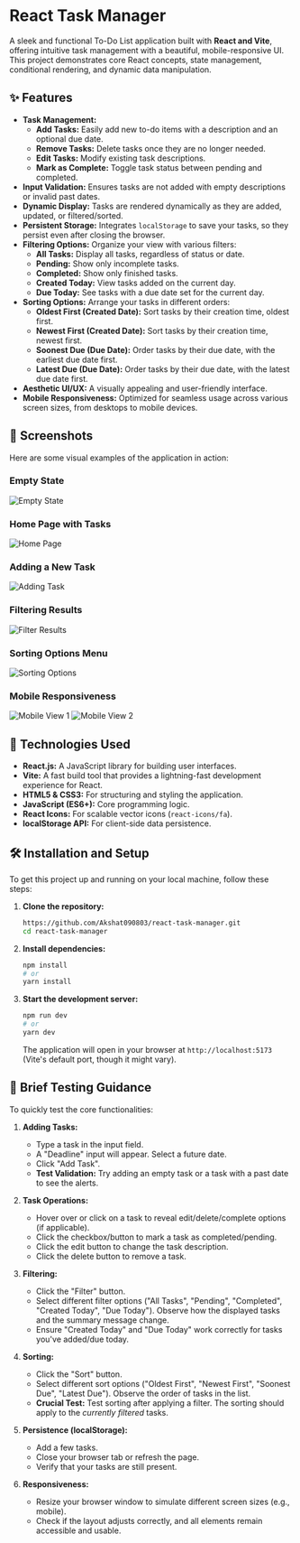 # React Task Manager

A sleek and functional To-Do List application built with **React and Vite**, offering intuitive task management with a beautiful, mobile-responsive UI. This project demonstrates core React concepts, state management, conditional rendering, and dynamic data manipulation.

## ✨ Features

* **Task Management:**
    * **Add Tasks:** Easily add new to-do items with a description and an optional due date.
    * **Remove Tasks:** Delete tasks once they are no longer needed.
    * **Edit Tasks:** Modify existing task descriptions.
    * **Mark as Complete:** Toggle task status between pending and completed.
* **Input Validation:** Ensures tasks are not added with empty descriptions or invalid past dates.
* **Dynamic Display:** Tasks are rendered dynamically as they are added, updated, or filtered/sorted.
* **Persistent Storage:** Integrates `localStorage` to save your tasks, so they persist even after closing the browser.
* **Filtering Options:** Organize your view with various filters:
    * **All Tasks:** Display all tasks, regardless of status or date.
    * **Pending:** Show only incomplete tasks.
    * **Completed:** Show only finished tasks.
    * **Created Today:** View tasks added on the current day.
    * **Due Today:** See tasks with a due date set for the current day.
* **Sorting Options:** Arrange your tasks in different orders:
    * **Oldest First (Created Date):** Sort tasks by their creation time, oldest first.
    * **Newest First (Created Date):** Sort tasks by their creation time, newest first.
    * **Soonest Due (Due Date):** Order tasks by their due date, with the earliest due date first.
    * **Latest Due (Due Date):** Order tasks by their due date, with the latest due date first.
* **Aesthetic UI/UX:** A visually appealing and user-friendly interface.
* **Mobile Responsiveness:** Optimized for seamless usage across various screen sizes, from desktops to mobile devices.

## 📸 Screenshots

Here are some visual examples of the application in action:

### Empty State
![Empty State](public/empty.png)

### Home Page with Tasks
![Home Page](public/home.png)

### Adding a New Task
![Adding Task](public/Add.png)

### Filtering Results
![Filter Results](public/filter.png)

### Sorting Options Menu
![Sorting Options](public/sortMenu.png)

### Mobile Responsiveness
![Mobile View 1](public/resp-1.png)
![Mobile View 2](public/resp-2.png)

## 🚀 Technologies Used

* **React.js:** A JavaScript library for building user interfaces.
* **Vite:** A fast build tool that provides a lightning-fast development experience for React.
* **HTML5 & CSS3:** For structuring and styling the application.
* **JavaScript (ES6+):** Core programming logic.
* **React Icons:** For scalable vector icons (`react-icons/fa`).
* **localStorage API:** For client-side data persistence.

## 🛠️ Installation and Setup

To get this project up and running on your local machine, follow these steps:

1.  **Clone the repository:**
    ```bash
    https://github.com/Akshat090803/react-task-manager.git
    cd react-task-manager
    ```

2.  **Install dependencies:**
    ```bash
    npm install
    # or
    yarn install
    ```

3.  **Start the development server:**
    ```bash
    npm run dev
    # or
    yarn dev
    ```

    The application will open in your browser at `http://localhost:5173` (Vite's default port, though it might vary).

## 🧪 Brief Testing Guidance

To quickly test the core functionalities:

1.  **Adding Tasks:**
    * Type a task in the input field.
    * A "Deadline" input will appear. Select a future date.
    * Click "Add Task".
    * **Test Validation:** Try adding an empty task or a task with a past date to see the alerts.

2.  **Task Operations:**
    * Hover over or click on a task to reveal edit/delete/complete options (if applicable).
    * Click the checkbox/button to mark a task as completed/pending.
    * Click the edit button to change the task description.
    * Click the delete button to remove a task.

3.  **Filtering:**
    * Click the "Filter" button.
    * Select different filter options ("All Tasks", "Pending", "Completed", "Created Today", "Due Today"). Observe how the displayed tasks and the summary message change.
    * Ensure "Created Today" and "Due Today" work correctly for tasks you've added/due today.

4.  **Sorting:**
    * Click the "Sort" button.
    * Select different sort options ("Oldest First", "Newest First", "Soonest Due", "Latest Due"). Observe the order of tasks in the list.
    * **Crucial Test:** Test sorting after applying a filter. The sorting should apply to the *currently filtered* tasks.

5.  **Persistence (localStorage):**
    * Add a few tasks.
    * Close your browser tab or refresh the page.
    * Verify that your tasks are still present.

6.  **Responsiveness:**
    * Resize your browser window to simulate different screen sizes (e.g., mobile).
    * Check if the layout adjusts correctly, and all elements remain accessible and usable.

